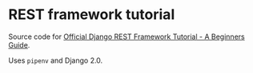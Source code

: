# REST framework tutorial

Source code for [Official Django REST Framework Tutorial - A Beginners Guide](https://wsvincent.com/official-django-rest-framework-tutorial-beginners-guide/).

Uses `pipenv` and Django 2.0.
